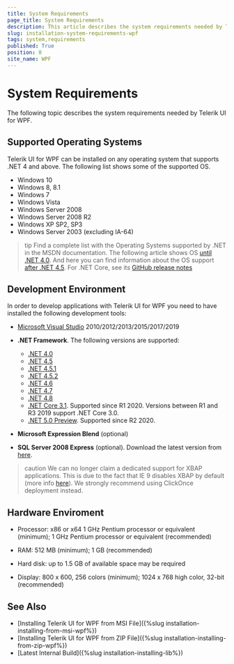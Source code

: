 ```yaml
---
title: System Requirements
page_title: System Requirements
description: This article describes the system requirements needed by Telerik UI for WPF.
slug: installation-system-requirements-wpf
tags: system,requirements
published: True
position: 0
site_name: WPF
---
```


# System Requirements

The following topic describes the system requirements needed by Telerik UI for WPF.

## Supported Operating Systems

Telerik UI for WPF can be installed on any operating system that supports .NET 4 and above. The following list shows some of the supported OS. 

* Windows 10
* Windows 8, 8.1
* Windows 7
* Windows Vista
* Windows Server 2008
* Windows Server 2008 R2
* Windows XP SP2, SP3
* Windows Server 2003 (excluding IA-64)

>tip Find a complete list with the Operating Systems supported by .NET in the MSDN documentation. The following article shows OS [until .NET 4.0](http://msdn.microsoft.com/en-us/library/8z6watww%28v=vs.100%29.aspx). And here you can find information about the OS support [after .NET 4.5](https://docs.microsoft.com/en-us/dotnet/framework/get-started/system-requirements). For .NET Core, see its [GitHub release notes](https://github.com/dotnet/core/blob/master/release-notes/3.1/3.1-supported-os.md)

## Development Environment

In order to develop applications with Telerik UI for WPF you need to have installed the following development tools:

* [Microsoft Visual Studio](https://visualstudio.microsoft.com/downloads/) 2010/2012/2013/2015/2017/2019
        
* __.NET Framework__. The following versions are supported:
	* [.NET 4.0](https://www.microsoft.com/en-us/download/details.aspx?id=17851)
	* [.NET 4.5](http://www.microsoft.com/en-us/download/details.aspx?id=30653)
	* [.NET 4.5.1](http://www.microsoft.com/en-us/download/details.aspx?id=40779)
	* [.NET 4.5.2](http://www.microsoft.com/en-us/download/details.aspx?id=42642)
	* [.NET 4.6](https://www.microsoft.com/en-us/download/details.aspx?id=48130)
	* [.NET 4.7](https://dotnet.microsoft.com/download/dotnet-framework/net47)
	* [.NET 4.8](https://dotnet.microsoft.com/download/dotnet-framework/net48)
	* [.NET Core 3.1](https://dotnet.microsoft.com/download/dotnet-core/3.1). Supported since R1 2020. Versions between R1 and R3 2019 support .NET Core 3.0.
	* [.NET 5.0 Preview](https://dotnet.microsoft.com/download/dotnet-core/5.0). Supported since R2 2020.
          
* __Microsoft Expression Blend__ (optional)
          
* __SQL Server 2008 Express__ (optional). Download the latest version from [here](https://www.microsoft.com/en-us/sql-server/sql-server-2019).          

>caution We can no longer claim a dedicated support for XBAP applications. This is due to the fact that IE 9 disables XBAP by default (more info [here](http://blogs.msdn.com/b/ieinternals/archive/2011/03/09/internet-explorer-9-xbap-disabled-in-the-internet-zone.aspx)). We strongly recommend using ClickOnce deployment instead.
      
## Hardware Enviroment

* Processor: x86 or x64  1 GHz Pentium processor or equivalent (minimum); 1 GHz Pentium processor or equivalent (recommended)

* RAM: 512 MB (minimum); 1 GB (recommended)

* Hard disk: up to 1.5 GB of available space may be required

* Display: 800 x 600, 256 colors (minimum); 1024 x 768 high color, 32-bit (recommended)

## See Also  
 * [Installing Telerik UI for WPF from MSI File]({%slug installation-installing-from-msi-wpf%}) 
 * [Installing Telerik UI for WPF from ZIP File]({%slug installation-installing-from-zip-wpf%})
 * [Latest Internal Build]({%slug installation-installing-lib%})
